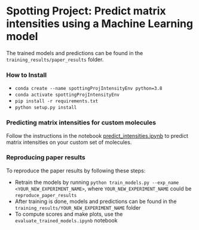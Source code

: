 # Spotting Project: Predict matrix intensities using a Machine Learning model
The trained models and predictions can be found in the `training_results/paper_results` folder.

### How to Install
- `conda create --name spottingProjIntensityEnv python=3.8`
- `conda activate spottingProjIntensityEnv`
- `pip install -r requirements.txt`
- `python setup.py install`

### Predicting matrix intensities for custom molecules
Follow the instructions in the notebook [predict_intensities.ipynb](./predict_intensities.ipynb) to predict matrix intensities on your custom set of molecules.

### Reproducing paper results
To reproduce the paper results by following these steps:
- Retrain the models by running `python train_models.py --exp_name <YOUR_NEW_EXPERIMENT_NAME>`, where `YOUR_NEW_EXPERIMENT_NAME` could be `reproduce_paper_results`
- After training is done, models and predictions can be found in the `training_results/YOUR_NEW_EXPERIMENT_NAME` folder
- To compute scores and make plots, use the `evaluate_trained_models.ipynb` notebook

